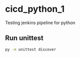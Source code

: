 # cicd_python_1
Testing jenkins pipeline for python

## Run unittest

```bash
py -m unittest discover
```